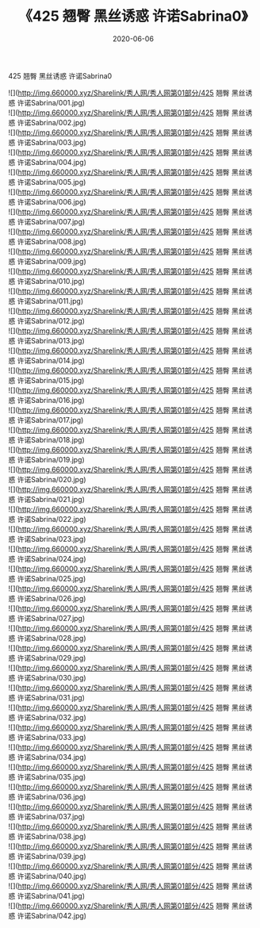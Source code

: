 ﻿---
layout: post
title:  《425 翘臀 黑丝诱惑 许诺Sabrina0》
date:   2020-06-06
img: http://img.660000.xyz/Sharelink/秀人网/秀人网第01部分/425 翘臀 黑丝诱惑 许诺Sabrina0/000.jpg
categories: [美女, 清纯, 唯美]
---

425 翘臀 黑丝诱惑 许诺Sabrina0

  ![](http://img.660000.xyz/Sharelink/秀人网/秀人网第01部分/425 翘臀 黑丝诱惑 许诺Sabrina/001.jpg) <br> ![](http://img.660000.xyz/Sharelink/秀人网/秀人网第01部分/425 翘臀 黑丝诱惑 许诺Sabrina/002.jpg) <br> ![](http://img.660000.xyz/Sharelink/秀人网/秀人网第01部分/425 翘臀 黑丝诱惑 许诺Sabrina/003.jpg) <br> ![](http://img.660000.xyz/Sharelink/秀人网/秀人网第01部分/425 翘臀 黑丝诱惑 许诺Sabrina/004.jpg) <br> ![](http://img.660000.xyz/Sharelink/秀人网/秀人网第01部分/425 翘臀 黑丝诱惑 许诺Sabrina/005.jpg) <br> ![](http://img.660000.xyz/Sharelink/秀人网/秀人网第01部分/425 翘臀 黑丝诱惑 许诺Sabrina/006.jpg) <br> ![](http://img.660000.xyz/Sharelink/秀人网/秀人网第01部分/425 翘臀 黑丝诱惑 许诺Sabrina/007.jpg) <br> ![](http://img.660000.xyz/Sharelink/秀人网/秀人网第01部分/425 翘臀 黑丝诱惑 许诺Sabrina/008.jpg) <br> ![](http://img.660000.xyz/Sharelink/秀人网/秀人网第01部分/425 翘臀 黑丝诱惑 许诺Sabrina/009.jpg) <br> ![](http://img.660000.xyz/Sharelink/秀人网/秀人网第01部分/425 翘臀 黑丝诱惑 许诺Sabrina/010.jpg) <br> ![](http://img.660000.xyz/Sharelink/秀人网/秀人网第01部分/425 翘臀 黑丝诱惑 许诺Sabrina/011.jpg) <br> ![](http://img.660000.xyz/Sharelink/秀人网/秀人网第01部分/425 翘臀 黑丝诱惑 许诺Sabrina/012.jpg) <br> ![](http://img.660000.xyz/Sharelink/秀人网/秀人网第01部分/425 翘臀 黑丝诱惑 许诺Sabrina/013.jpg) <br> ![](http://img.660000.xyz/Sharelink/秀人网/秀人网第01部分/425 翘臀 黑丝诱惑 许诺Sabrina/014.jpg) <br> ![](http://img.660000.xyz/Sharelink/秀人网/秀人网第01部分/425 翘臀 黑丝诱惑 许诺Sabrina/015.jpg) <br> ![](http://img.660000.xyz/Sharelink/秀人网/秀人网第01部分/425 翘臀 黑丝诱惑 许诺Sabrina/016.jpg) <br> ![](http://img.660000.xyz/Sharelink/秀人网/秀人网第01部分/425 翘臀 黑丝诱惑 许诺Sabrina/017.jpg) <br> ![](http://img.660000.xyz/Sharelink/秀人网/秀人网第01部分/425 翘臀 黑丝诱惑 许诺Sabrina/018.jpg) <br> ![](http://img.660000.xyz/Sharelink/秀人网/秀人网第01部分/425 翘臀 黑丝诱惑 许诺Sabrina/019.jpg) <br> ![](http://img.660000.xyz/Sharelink/秀人网/秀人网第01部分/425 翘臀 黑丝诱惑 许诺Sabrina/020.jpg) <br> ![](http://img.660000.xyz/Sharelink/秀人网/秀人网第01部分/425 翘臀 黑丝诱惑 许诺Sabrina/021.jpg) <br> ![](http://img.660000.xyz/Sharelink/秀人网/秀人网第01部分/425 翘臀 黑丝诱惑 许诺Sabrina/022.jpg) <br> ![](http://img.660000.xyz/Sharelink/秀人网/秀人网第01部分/425 翘臀 黑丝诱惑 许诺Sabrina/023.jpg) <br> ![](http://img.660000.xyz/Sharelink/秀人网/秀人网第01部分/425 翘臀 黑丝诱惑 许诺Sabrina/024.jpg) <br> ![](http://img.660000.xyz/Sharelink/秀人网/秀人网第01部分/425 翘臀 黑丝诱惑 许诺Sabrina/025.jpg) <br> ![](http://img.660000.xyz/Sharelink/秀人网/秀人网第01部分/425 翘臀 黑丝诱惑 许诺Sabrina/026.jpg) <br> ![](http://img.660000.xyz/Sharelink/秀人网/秀人网第01部分/425 翘臀 黑丝诱惑 许诺Sabrina/027.jpg) <br> ![](http://img.660000.xyz/Sharelink/秀人网/秀人网第01部分/425 翘臀 黑丝诱惑 许诺Sabrina/028.jpg) <br> ![](http://img.660000.xyz/Sharelink/秀人网/秀人网第01部分/425 翘臀 黑丝诱惑 许诺Sabrina/029.jpg) <br> ![](http://img.660000.xyz/Sharelink/秀人网/秀人网第01部分/425 翘臀 黑丝诱惑 许诺Sabrina/030.jpg) <br> ![](http://img.660000.xyz/Sharelink/秀人网/秀人网第01部分/425 翘臀 黑丝诱惑 许诺Sabrina/031.jpg) <br> ![](http://img.660000.xyz/Sharelink/秀人网/秀人网第01部分/425 翘臀 黑丝诱惑 许诺Sabrina/032.jpg) <br> ![](http://img.660000.xyz/Sharelink/秀人网/秀人网第01部分/425 翘臀 黑丝诱惑 许诺Sabrina/033.jpg) <br> ![](http://img.660000.xyz/Sharelink/秀人网/秀人网第01部分/425 翘臀 黑丝诱惑 许诺Sabrina/034.jpg) <br> ![](http://img.660000.xyz/Sharelink/秀人网/秀人网第01部分/425 翘臀 黑丝诱惑 许诺Sabrina/035.jpg) <br> ![](http://img.660000.xyz/Sharelink/秀人网/秀人网第01部分/425 翘臀 黑丝诱惑 许诺Sabrina/036.jpg) <br> ![](http://img.660000.xyz/Sharelink/秀人网/秀人网第01部分/425 翘臀 黑丝诱惑 许诺Sabrina/037.jpg) <br> ![](http://img.660000.xyz/Sharelink/秀人网/秀人网第01部分/425 翘臀 黑丝诱惑 许诺Sabrina/038.jpg) <br> ![](http://img.660000.xyz/Sharelink/秀人网/秀人网第01部分/425 翘臀 黑丝诱惑 许诺Sabrina/039.jpg) <br> ![](http://img.660000.xyz/Sharelink/秀人网/秀人网第01部分/425 翘臀 黑丝诱惑 许诺Sabrina/040.jpg) <br> ![](http://img.660000.xyz/Sharelink/秀人网/秀人网第01部分/425 翘臀 黑丝诱惑 许诺Sabrina/041.jpg) <br> ![](http://img.660000.xyz/Sharelink/秀人网/秀人网第01部分/425 翘臀 黑丝诱惑 许诺Sabrina/042.jpg) <br>